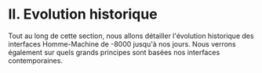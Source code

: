 # II. Evolution historique

Tout au long de cette section, nous allons détailler l'évolution historique des interfaces Homme-Machine de -8000 jusqu'à nos jours. Nous verrons également sur quels grands principes sont basées nos interfaces contemporaines. 



